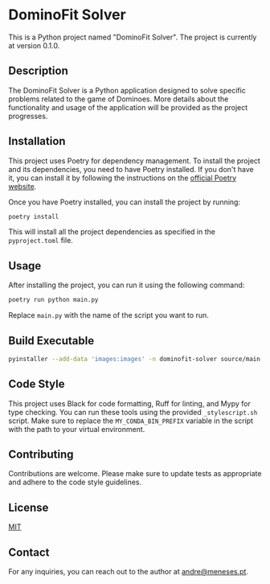 # DominoFit Solver

This is a Python project named "DominoFit Solver". The project is currently at version 0.1.0.

## Description

The DominoFit Solver is a Python application designed to solve specific problems related to the game of Dominoes. More details about the functionality and usage of the application will be provided as the project progresses.

## Installation

This project uses Poetry for dependency management. To install the project and its dependencies, you need to have Poetry installed. If you don't have it, you can install it by following the instructions on the [official Poetry website](https://python-poetry.org/docs/#installation).

Once you have Poetry installed, you can install the project by running:

```bash
poetry install
```

This will install all the project dependencies as specified in the `pyproject.toml` file.

## Usage

After installing the project, you can run it using the following command:

```bash
poetry run python main.py
```

Replace `main.py` with the name of the script you want to run.

## Build Executable

```bash
pyinstaller --add-data 'images:images' -n dominofit-solver source/main.py
```

## Code Style

This project uses Black for code formatting, Ruff for linting, and Mypy for type checking. You can run these tools using the provided `_stylescript.sh` script. Make sure to replace the `MY_CONDA_BIN_PREFIX` variable in the script with the path to your virtual environment.

## Contributing

Contributions are welcome. Please make sure to update tests as appropriate and adhere to the code style guidelines.

## License

[MIT](https://choosealicense.com/licenses/mit/)

## Contact

For any inquiries, you can reach out to the author at andre@meneses.pt.